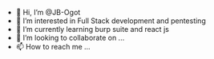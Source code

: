 - 👋 Hi, I’m @JB-Ogot
- 👀 I’m interested in Full Stack development and pentesting
- 🌱 I’m currently learning burp suite and react js
- 💞️ I’m looking to collaborate on ...
- 📫 How to reach me ...

<!---
JB-Ogot/JB-Ogot is a ✨ special ✨ repository because its `README.md` (this file) appears on your GitHub profile.
You can click the Preview link to take a look at your changes.
--->
